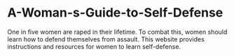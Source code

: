 # A-Woman-s-Guide-to-Self-Defense
One in five women are raped in their lifetime. To combat this, women should learn how to defend themselves from assault. This website provides instructions and resources for women to learn self-defense.
